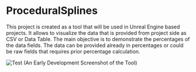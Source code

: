# ProceduralSplines

This project is created as a tool that will be used in Unreal Engine based projects. It allows to visualize the data that is provided from project side as CSV or Data Table. The main objective is to demonstrate the percentages of the data fields. The data can be provided already in percentages or could be raw fields that requires prior percentage calculation. 



![Test](https://user-images.githubusercontent.com/43638551/230965966-f48fb518-6cb5-4143-8fee-4445eefc4d32.png)
(An Early Development Screenshot of the Tool)
